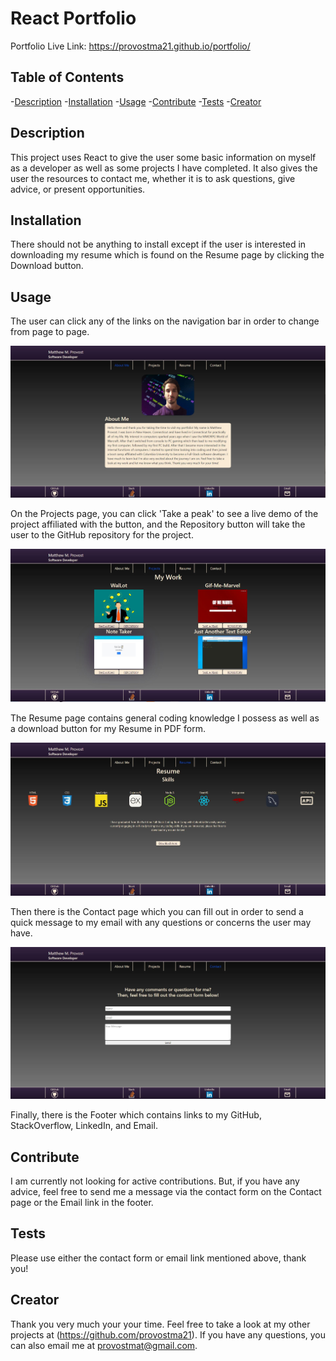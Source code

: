 # React Portfolio

Portfolio Live Link: https://provostma21.github.io/portfolio/

## Table of Contents

-[Description](#description) -[Installation](#installation) -[Usage](#usage) -[Contribute](#contribute) -[Tests](#tests) -[Creator](#creator)

## Description

This project uses React to give the user some basic information on myself as a developer as well as some projects I have completed. It also gives the user the resources to contact me, whether it is to ask questions, give advice, or present opportunities.

## Installation

There should not be anything to install except if the user is interested in downloading my resume which is found on the Resume page by clicking the Download button.

## Usage

The user can click any of the links on the navigation bar in order to change from page to page.

![About](src/assets//images/PorfolioSC1.JPG)

On the Projects page, you can click 'Take a peak' to see a live demo of the project affiliated with the button, and the Repository button will take the user to the GitHub repository for the project.

![Projects](src/assets//images/PorfolioSC2.JPG)

The Resume page contains general coding knowledge I possess as well as a download button for my Resume in PDF form.

![Resume](src/assets/images/PorfolioSC3.JPG)

Then there is the Contact page which you can fill out in order to send a quick message to my email with any questions or concerns the user may have.

![Contact](src/assets/images/PorfolioSC4.JPG)

Finally, there is the Footer which contains links to my GitHub, StackOverflow, LinkedIn, and Email.

## Contribute

I am currently not looking for active contributions. But, if you have any advice, feel free to send me a message via the contact form on the Contact page or the Email link in the footer.

## Tests

Please use either the contact form or email link mentioned above, thank you!

## Creator

Thank you very much your your time. Feel free to take a look at my other projects at (https://github.com/provostma21).
If you have any questions, you can also email me at provostmat@gmail.com.
